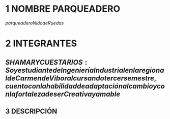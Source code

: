 # **1 NOMBRE PARQUEADERO**
   $parqueadero  Nido  de  Ruedas$
# **2 INTEGRANTES**
   ## $SHAMARY CUESTA RIOS: Soy estudiante de Ingeniería Industrial en la regional de Carmen de Viboral cursando tercer semestre, cuento con la habilidad de adaptación al cambio y con la fortaleza de ser Creativa y amable$
   
## **3 DESCRIPCIÓN**
